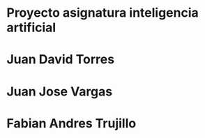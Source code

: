 # Proyecto asignatura inteligencia artificial
# Juan David Torres 
# Juan Jose Vargas
# Fabian Andres Trujillo
